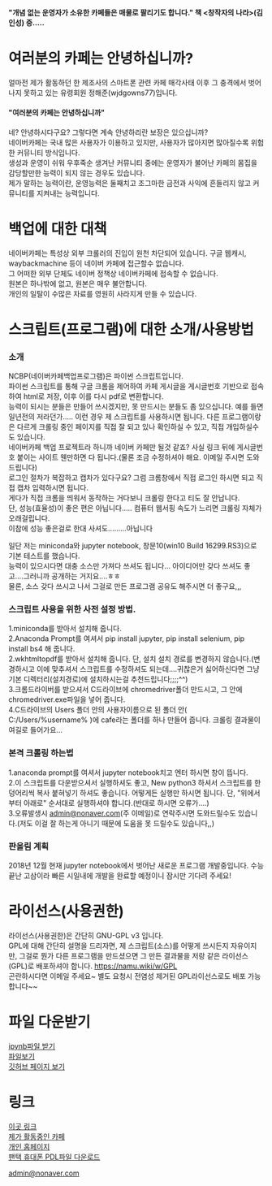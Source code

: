 #### "개념 없는 운영자가 소유한 카페들은 매물로 팔리기도 합니다." 책 <창작자의 나라>(김인성) 중.....

# 여러분의 카페는 안녕하십니까?

얼마전 제가 활동하던 한 제조사의 스마트폰 관련 카페 매각사태 이후 그 충격에서 벗어나지 못하고 있는 유령회원 정해준(wjdgowns77)입니다.    
#### "여러분의 카페는 안녕하십니까"              
네? 안녕하시다구요? 그렇다면 계속 안녕하리란 보장은 있으십니까?   
네이버카페는 국내 많은 사용자가 이용하고 있지만, 사용자가 많아지면 많아질수록 위험한 커뮤니티 방식입니다.    
생성과 운영이 쉬워 우후죽순 생겨난 커뮤니티 중에는 운영자가 불어난 카페의 몸집을 감당할만한 능력이 되지 않는 경우도 있습니다.  
제가 말하는 능력이란, 운영능력은 둘째치고 조그마한 금전과 사익에 흔들리지 않고 커뮤니티를 지켜내는 능력입니다.     
     
     
# 백업에 대한 대책     
네이버카페는 특성상 외부 크롤러의 진입이 원천 차단되어 있습니다. 구글 웹캐시, waybackmachine 등이 네이버 카페에 접근할수 없습니다.    
그 어떠한 외부 단체도 네이버 정책상 네이버카페에 접속할 수 없습니다.   
원본은 하나밖에 없고, 원본은 매우 불안합니다.    
개인의 일탈이 수많은 자료를 영원히 사라지게 만들 수 있습니다. 

# 스크립트(프로그램)에 대한 소개/사용방법
### 소개
NCBP(네이버카페백업프로그램)은 파이썬 스크립트입니다.            
파이썬 스크립트를 통해 구글 크롬을 제어하여 카페 게시글을 게시글번호 기반으로 접속하여 html로 저장, 이후 이를 다시 pdf로 변환합니다.    
능력이 되시는 분들은 만들어 쓰시겠지만, 못 만드시는 분들도 좀 있으십니다. 예를 들면 일년전의 저라던가..... 이런 경우 제 스크립트를 사용하시면 됩니다.
다른 프로그램이랑은 다르게 크롤링 중인 페이지를 직접 잘 되고 있나 확인하실 수 있고, 직접 개입하실수도 있습니다.        
네이버카페 백업 프로젝트라 하니까 네이버 카페만 될것 같죠? 사실 링크 뒤에 게시글번호 붙이는 사이트 웬만하면 다 됩니다.(물론 조금 수정하셔야 해요. 이메일 주시면 도와드립니다)       
로그인 절차가 복잡하고 캡차가 있다구요? 그럼 크롬창에서 직접 로그인 하시면 되고 직접 캡차 입력하시면 됩니다.     
게다가 직접 크롬을 띄워서 동작하는 거다보니 크롤링 한다고 티도 잘 안납니다.       
단, 성능(효율성)이 좋은 편은 아닙니다..... 컴퓨터 웹서핑 속도가 느리면 크롤링 자체가 오래걸립니다.            
이참에 성능 좋은걸로 한대 사셔도.........아닙니다                   
            
일단 저는 miniconda와 jupyter notebook, 창문10(win10 Build 16299.RS3)으로 기본 테스트를 했습니다.      
능력이 있으시다면 대충 소스만 가져다 쓰셔도 됩니다... 아이디어만 갖다 쓰셔도 좋고....그러니까 공개하는 거지요....ㅎㅎ     
물론, 소스 갖다 쓰시고 나서 그걸로 만든 프로그램 공유도 해주시면 더 좋구요,,,    
### 스크립트 사용을 위한 사전 설정 방법.   
1.miniconda를 받아서 설치해 줍니다.     
2.Anaconda Prompt를 여셔서 pip install jupyter, pip install selenium, pip install bs4 해 줍니다.   
2.wkhtmltopdf를 받아서 설치해 줍니다. 단, 설치 설치 경로를 변경하지 않습니다.(변경하시고 이에 맞추셔서 스크립트를 수정하셔도 되는데....귀찮은거 싫어하신다면 그냥 기본 디렉터리(설치경로)에 설치하시는걸 추천드립니다;;;;^^)   
3.크롬드라이버를 받으셔서 C드라이브에 chromedriver폴더 만드시고, 그 안에 chromedriver.exe파일을 넣어 줍니다.    
4.C드라이브의 Users 폴더 안의 사용자이름으로 된 폴더 안( C:/Users/%username% )에 cafe라는 폴더를 하나 만들어 줍니다. 크롤링 결과물이 여길로 들어가요...    
### 본격 크롤링 하는법
1.anaconda prompt를 여셔서 jupyter notebook치고 엔터 하시면 창이 뜹니다.    
2.이 스크립트를 다운받으셔서 실행하셔도 좋고, New python3 하셔서 스크립트를 한 덩어리씩 복사 붙혀넣기 하셔도 좋습니다. 어떻게든 실행만 하시면 됩니다. 단, "위에서부터 아래로" 순서대로 실행하셔야 합니다.(반대로 하시면 오류가....)  
3.오류발생시 admin@nonaver.com(주 이메일)로 연락주시면 도와드릴수도 있습니다.(저도 이걸 잘 하는게 아니기 때문에 도움을 못 드릴수도 있습니다,,) 
  
  
### 판올림 계획
2018년 12월 현재 jupyter notebook에서 벗어난 새로운 프로그램 개발중입니다. 수능 끝난 고삼이라 빠른 시일내에 개발을 완료할 예정이니 잠시만 기다려 주세요!

  
# 라이선스(사용권한)      
라이선스(사용권한)은 간단히 GNU-GPL v3 입니다.    
GPL에 대해 간단히 설명을 드리자면, 제 스크립트(소스)를 어떻게 쓰시든지 자유이지만, 그걸로 뭔가 다른 프로그램을 만드셨으면 그 만든 결과물을 저랑 같은 라이선스(GPL)로 배포하셔야 합니다. https://namu.wiki/w/GPL       
곤란하시다면 이메일 주세요~ 별도 요청시 전염성 제거된 GPL라이선스로도 배포 가능합니다~~   

# 파일 다운받기 
[ipynb파일 받기](http://ncbp.nonaver.com/NaverCafeBackupProgram.ipynb)  
[파일보기](https://github.com/wjdgowns77/NaverCafeBackupProject/blob/master/NaverCafeBackupProgram.ipynb)     
[깃허브 페이지 보기](https://github.com/wjdgowns77/NaverCafeBackupProject/) 
  
# 링크
[이곳 링크](http://ncbp.nonaver.com)          
[제가 활동중인 카페](https://cafe.naver.com/skyplanet)        
[개인 홈페이지](http://imholic.com)       
[팬택 휴대폰 PDL파일 다운로드](http://imholic.kr)          
      
      
            
                  
                  
                  


admin@nonaver.com
